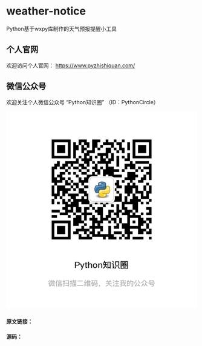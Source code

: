 # weather-notice
Python基于wxpy库制作的天气预报提醒小工具

## 个人官网
欢迎访问个人官网： https://www.pyzhishiquan.com/

## 微信公众号
欢迎关注个人微信公众号 “Python知识圈” （ID：PythonCircle）

![公众号](https://github.com/Brucepk/pk.github.io/blob/master/gzh.jpg)

#### 原文链接：
#### 源码：

